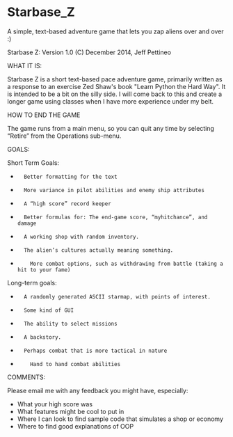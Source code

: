 Starbase_Z
==========

A simple, text-based adventure game that lets you zap aliens over and over :)

Starbase Z:
Version 1.0
(C) December  2014, Jeff Pettineo

WHAT IT IS:

Starbase Z is a short text-based pace adventure game, primarily written as a response to an exercise Zed Shaw's book
"Learn Python the Hard Way". It is intended to be a bit on the silly side. I will come back to this and create a longer game using classes when I have more experience under my belt. 

HOW TO END THE GAME

The game runs from a main menu, so you can quit any time by selecting “Retire” from the Operations sub-menu.

GOALS:

Short Term Goals:

-       Better formatting for the text
-       More variance in pilot abilities and enemy ship attributes 
-       A “high score” record keeper
-       Better formulas for: The end-game score, “myhitchance”, and damage
-       A working shop with random inventory.
-       The alien’s cultures actually meaning something.
- 		  More combat options, such as withdrawing from battle (taking a hit to your fame)

Long-term goals:

-       A randomly generated ASCII starmap, with points of interest.
-       Some kind of GUI
-       The ability to select missions
-       A backstory.
-       Perhaps combat that is more tactical in nature
- 		  Hand to hand combat abilities

COMMENTS:

Please email me with any feedback you might have, especially:

- What your high score was
- What features might be cool to put in
- Where I can look to find sample code that simulates a shop or economy
- Where to find good explanations of OOP
